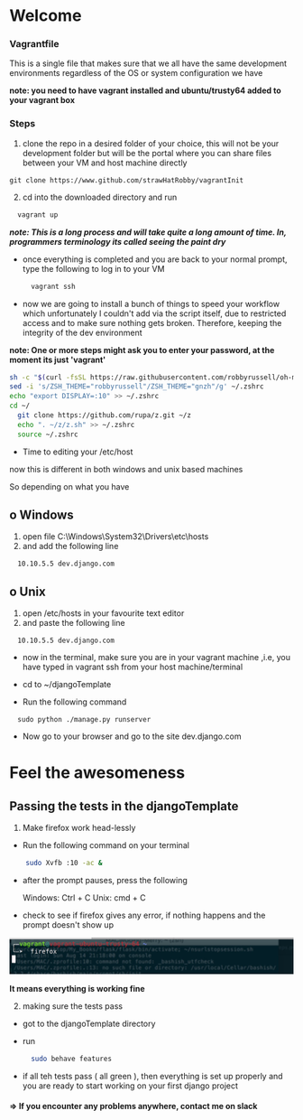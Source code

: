 # Welcome

### Vagrantfile

This is a single file that makes sure that we all have the same development environments regardless of the OS or system configuration we have

**note: you need to have vagrant installed and ubuntu/trusty64 added to your vagrant box**

### Steps

1. clone the repo in a desired folder of your choice, this will not be your development folder but will be the portal where you can share files between your VM and host machine directly
  ```git
git clone https://www.github.com/strawHatRobby/vagrantInit
  ```

2. cd into the downloaded directory and run

  ```bash
    vagrant up
  ```

***note: This is a long process and will take quite a long amount of time. In, programmers terminology its called seeing the paint dry***

- once everything is completed and you are back to your normal prompt, type the following to log in to your VM

  ```bash
    vagrant ssh
  ```

- now we are going to install a bunch of things to speed your workflow which unfortunately I couldn't add via the script itself, due to restricted access and to make sure nothing gets broken. Therefore, keeping the integrity of the dev environment

**note: One or more steps might ask you to enter your password, at the moment its just 'vagrant'**

  ```bash
  sh -c "$(curl -fsSL https://raw.githubusercontent.com/robbyrussell/oh-my-zsh/master/tools/install.sh)"
  sed -i 's/ZSH_THEME="robbyrussell"/ZSH_THEME="gnzh"/g' ~/.zshrc
  echo "export DISPLAY=:10" >> ~/.zshrc
  cd ~/
    git clone https://github.com/rupa/z.git ~/z
    echo ". ~/z/z.sh" >> ~/.zshrc
    source ~/.zshrc
  ```

- Time to editing your /etc/host

now this is different in both windows and unix based machines

So depending on what you have

## o Windows

1. open file C:\Windows\System32\Drivers\etc\hosts
2. and add the following line

```
  10.10.5.5 dev.django.com
```
## o Unix

1. open /etc/hosts in your favourite text editor
2. and paste the following line

```
  10.10.5.5 dev.django.com
```  

- now in the terminal, make sure you are in your vagrant machine ,i.e, you have typed in vagrant ssh from your host machine/terminal

- cd to  ~/djangoTemplate

- Run the following command

```
  sudo python ./manage.py runserver
```

- Now go to your browser and go to the site
  dev.django.com

# Feel the awesomeness

## Passing the tests in the djangoTemplate

1. Make firefox work head-lessly

- Run the following command on your terminal

```bash
    sudo Xvfb :10 -ac &
```

- after the prompt pauses, press the following

  Windows: Ctrl + C
  Unix: cmd + C

- check to see if firefox gives any error, if nothing happens and the prompt doesn't show up

![firefox working fine as a headless browser](https://github.com/strawHatRobby/vagrantInit/blob/master/documentAssets/firefox.jpg  "Firefox.jpg")

**It means everything is working fine**

2. making sure the tests pass

- got to the djangoTemplate directory

- run

  ```bash
    sudo behave features
  ```
- if all teh tests pass ( all green ), then everything is set up properly and you are ready to start working on your first django project

#### => If you encounter any problems anywhere, contact me on slack
